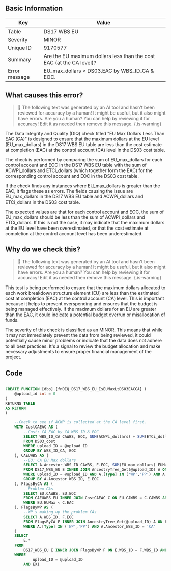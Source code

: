 ## Basic Information
| Key         | Value          |
|-------------|----------------|
| Table       | DS17 WBS EU |
| Severity    | MINOR |
| Unique ID   | 9170577   |
| Summary     | Are the EU maximum dollars less than the cost EAC (at the CA level)? |
| Error message | EU_max_dollars < DS03.EAC by WBS_ID_CA & EOC. |

## What causes this error?

> :robot: The following text was generated by an AI tool and hasn't been reviewed for accuracy by a human! It might be useful, but it also might have errors. Are you a human? You can help by reviewing it for accuracy! Edit it as needed then remove this message.
{.is-warning}

The Data Integrity and Quality (DIQ) check titled "EU Max Dollars Less Than EAC (CA)" is designed to ensure that the maximum dollars at the EU level (EU_max_dollars) in the DS17 WBS EU table are less than the cost estimate at completion (EAC) at the control account (CA) level in the DS03 cost table. 

The check is performed by comparing the sum of EU_max_dollars for each control account and EOC in the DS17 WBS EU table with the sum of ACWPi_dollars and ETCi_dollars (which together form the EAC) for the corresponding control account and EOC in the DS03 cost table. 

If the check finds any instances where EU_max_dollars is greater than the EAC, it flags these as errors. The fields causing the issue are EU_max_dollars in the DS17 WBS EU table and ACWPi_dollars and ETCi_dollars in the DS03 cost table. 

The expected values are that for each control account and EOC, the sum of EU_max_dollars should be less than the sum of ACWPi_dollars and ETCi_dollars. If this is not the case, it may indicate that the maximum dollars at the EU level have been overestimated, or that the cost estimate at completion at the control account level has been underestimated.
## Why do we check this?

> :robot: The following text was generated by an AI tool and hasn't been reviewed for accuracy by a human! It might be useful, but it also might have errors. Are you a human? You can help by reviewing it for accuracy! Edit it as needed then remove this message.
{.is-warning}

This test is being performed to ensure that the maximum dollars allocated to each work breakdown structure element (EU) are less than the estimated cost at completion (EAC) at the control account (CA) level. This is important because it helps to prevent overspending and ensures that the budget is being managed effectively. If the maximum dollars for an EU are greater than the EAC, it could indicate a potential budget overrun or misallocation of funds.

The severity of this check is classified as an MINOR. This means that while it may not immediately prevent the data from being reviewed, it could potentially cause minor problems or indicate that the data does not adhere to all best practices. It's a signal to review the budget allocation and make necessary adjustments to ensure proper financial management of the project.
## Code

```sql

CREATE FUNCTION [dbo].[fnDIQ_DS17_WBS_EU_IsEUMaxLtDS03EACCA] (
    @upload_id int = 0
)
RETURNS TABLE
AS RETURN
(
	
	--Check to see if ACWP is collected at the CA level first.
    WITH CostCAEAC AS (
        --Cost: CA EAC by CA WBS ID & EOC
        SELECT WBS_ID_CA CAWBS, EOC, SUM(ACWPi_dollars) + SUM(ETCi_dollars) EAC
        FROM DS03_cost
        WHERE upload_ID = @upload_ID
        GROUP BY WBS_ID_CA, EOC
    ), CAEUWBS AS (
        --EU: CA EU Max dollars
        SELECT A.Ancestor_WBS_ID CAWBS, E.EOC, SUM(EU_max_dollars) EUMax
        FROM DS17_WBS_EU E INNER JOIN AncestryTree_Get(@upload_ID) A ON E.WBS_ID = A.WBS_ID
        WHERE upload_ID = @upload_ID AND A.[Type] IN ('WP','PP') AND A.Ancestor_WBS_ID = 'CA'
        GROUP BY A.Ancestor_WBS_ID, E.EOC
    ), FlagsByCA AS (
        --Problem CAs
        SELECT EU.CAWBS, EU.EOC
        FROM CAEUWBS EU INNER JOIN CostCAEAC C ON EU.CAWBS = C.CAWBS AND EU.EOC = C.EOC
        WHERE EU.EUMax < C.EAC
    ), FlagsByWP AS (
        --WP's making up the problem CAs
        SELECT A.WBS_ID, F.EOC
        FROM FlagsByCA F INNER JOIN AncestryTree_Get(@upload_ID) A ON F.CAWBS = A.Ancestor_WBS_ID
        WHERE A.[Type] IN ('WP','PP') AND A.Ancestor_WBS_ID = 'CA'
    )
    SELECT 
        E.*
    FROM 
        DS17_WBS_EU E INNER JOIN FlagsByWP F ON E.WBS_ID = F.WBS_ID AND E.EOC = F.EOC
    WHERE 
        	upload_ID = @upload_ID
        AND EXI
```
